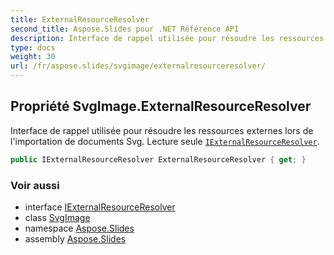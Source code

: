 ```yaml
---
title: ExternalResourceResolver
second_title: Aspose.Slides pour .NET Référence API
description: Interface de rappel utilisée pour résoudre les ressources externes lors de l'importation de documents Svg. Lecture seule IExternalResourceResolveraspose.slides.import/iexternalresourceresolver.
type: docs
weight: 30
url: /fr/aspose.slides/svgimage/externalresourceresolver/
---
```


## Propriété SvgImage.ExternalResourceResolver

Interface de rappel utilisée pour résoudre les ressources externes lors de l'importation de documents Svg. Lecture seule [`IExternalResourceResolver`](../../../aspose.slides.import/iexternalresourceresolver).

```csharp
public IExternalResourceResolver ExternalResourceResolver { get; }
```

### Voir aussi

* interface [IExternalResourceResolver](../../../aspose.slides.import/iexternalresourceresolver)
* class [SvgImage](../../svgimage)
* namespace [Aspose.Slides](../../svgimage)
* assembly [Aspose.Slides](../../../)

<!-- DO NOT EDIT: généré par xmldocmd pour Aspose.Slides.dll -->